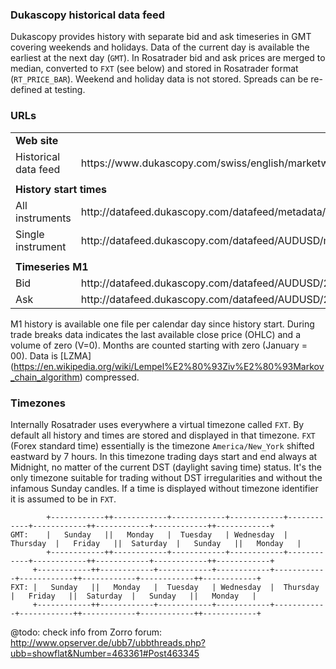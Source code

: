 
### Dukascopy historical data feed

Dukascopy provides history with separate bid and ask timeseries in GMT covering weekends and holidays. Data of the current
day is available the earliest at the next day (`GMT`). In Rosatrader bid and ask prices are merged to median, converted to
`FXT` (see below) and stored in Rosatrader format (`RT_PRICE_BAR`). Weekend and holiday data is not stored. Spreads can be
re-defined at testing.


### URLs

<table>
<tr>
    <td colspan="2"> <b>Web site</b> </td>
</tr>
<tr>
    <td> Historical data feed </td>
    <td> https://www.dukascopy.com/swiss/english/marketwatch/historical/ </td>
</tr>
<tr>
    <td colspan="2"> </td>
</tr>

<tr>
    <td colspan="2"> <b>History start times</b> </td>
</tr>
<tr>
    <td> All instruments </td>
    <td> http://datafeed.dukascopy.com/datafeed/metadata/HistoryStart.bi5 </td>
</tr>
<tr>
    <td> Single instrument </td>
    <td> http://datafeed.dukascopy.com/datafeed/AUDUSD/metadata/HistoryStart.bi5 </td>
</tr>
<tr>
    <td colspan="2"> </td>
</tr>

<tr>
    <td colspan="2"> <b>Timeseries M1</b> </td>
</tr>
<tr>
    <td> Bid </td>
    <td> http://datafeed.dukascopy.com/datafeed/AUDUSD/2013/00/10/BID_candles_min_1.bi5 </td>
</tr>
<tr>
    <td> Ask </td>
    <td> http://datafeed.dukascopy.com/datafeed/AUDUSD/2013/11/31/ASK_candles_min_1.bi5 </td>
</tr>
</table>

M1 history is available one file per calendar day since history start. During trade breaks data indicates the last available
close price (OHLC) and a volume of zero (V=0). Months are counted starting with zero (January = 00). Data is [LZMA]
(https://en.wikipedia.org/wiki/Lempel%E2%80%93Ziv%E2%80%93Markov_chain_algorithm) compressed.


### Timezones

Internally Rosatrader uses everywhere a virtual timezone called `FXT`. By default all history and times are stored and
displayed in that timezone. `FXT` (Forex standard time) essentially is the timezone `America/New_York` shifted eastward by
7 hours. In this timezone trading days start and end always at Midnight, no matter of the current DST (daylight saving time)
status. It's the only timezone suitable for trading without DST irregularities and without the infamous Sunday candles. If a
time is displayed without timezone identifier it is assumed to be in `FXT`.
```
        +------------++------------+------------+------------+------------+------------++------------+------------++------------+
GMT:    |   Sunday   ||   Monday   |  Tuesday   | Wednesday  |  Thursday  |   Friday   ||  Saturday  |   Sunday   ||   Monday   |
        +------------++------------+------------+------------+------------+------------++------------+------------++------------+
     +------------++------------+------------+------------+------------+------------++------------+------------++------------+
FXT: |   Sunday   ||   Monday   |  Tuesday   | Wednesday  |  Thursday  |   Friday   ||  Saturday  |   Sunday   ||   Monday   |
     +------------++------------+------------+------------+------------+------------++------------+------------++------------+
```
@todo: check info from Zorro forum:  http://www.opserver.de/ubb7/ubbthreads.php?ubb=showflat&Number=463361#Post463345
